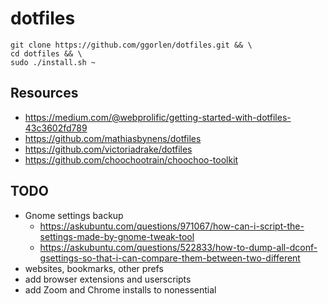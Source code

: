# dotfiles

```
git clone https://github.com/ggorlen/dotfiles.git && \
cd dotfiles && \
sudo ./install.sh ~
```

## Resources
- https://medium.com/@webprolific/getting-started-with-dotfiles-43c3602fd789
- https://github.com/mathiasbynens/dotfiles
- https://github.com/victoriadrake/dotfiles
- https://github.com/choochootrain/choochoo-toolkit

## TODO
- Gnome settings backup
  - https://askubuntu.com/questions/971067/how-can-i-script-the-settings-made-by-gnome-tweak-tool
  - https://askubuntu.com/questions/522833/how-to-dump-all-dconf-gsettings-so-that-i-can-compare-them-between-two-different
- websites, bookmarks, other prefs
- add browser extensions and userscripts
- add Zoom and Chrome installs to nonessential

